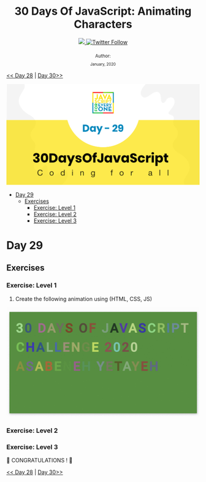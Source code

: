 <div align="center">
  <h1> 30 Days Of JavaScript: Animating Characters</h1>
  <a class="header-badge" target="_blank" href="">
  <img src="https://img.shields.io/badge/style--5eba00.svg?label=LinkedIn&logo=linkedin&style=social">
  </a>
  <a class="header-badge" target="_blank" href="">
  <img alt="Twitter Follow" src="">
  </a>

<sub>Author:
<a href="" target="_blank"></a><br>
<small> January, 2020</small>
</sub>

</div>

[<< Day 28](../28_Day_Mini_project_leaderboard/28_day_mini_project_leaderboard.md) | [Day 30>>](../30_Day_Mini_project_final/30_day_mini_project_final.md)

![Thirty Days Of JavaScript](../images/banners/day_1_29.png)

- [Day 29](#day-29)
	- [Exercises](#exercises)
		- [Exercise: Level 1](#exercise-level-1)
		- [Exercise: Level 2](#exercise-level-2)
		- [Exercise: Level 3](#exercise-level-3)

# Day 29

## Exercises

### Exercise: Level 1

1. Create the following animation using (HTML, CSS, JS)

![Slider](./../images/projects/dom_min_project_30DaysOfJavaScript_color_changing_day_9.1.gif)


### Exercise: Level 2

### Exercise: Level 3

🎉 CONGRATULATIONS ! 🎉

[<< Day 28](../28_Day_Mini_project_leaderboard/28_day_mini_project_leaderboard.md) | [Day 30>>](../30_Day_Mini_project_final/30_day_mini_project_final.md)

